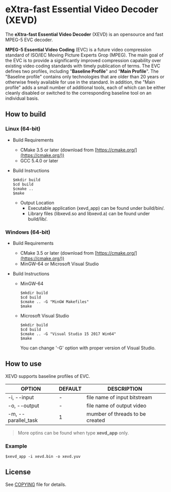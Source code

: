 # eXtra-fast Essential Video Decoder (XEVD)
The **eXtra-fast Essential Video Decoder** (XEVD) is an opensource and fast MPEG-5 EVC decoder. 

**MPEG-5 Essential Video Coding** (EVC) is a future video compression standard of ISO/IEC Moving Picture Experts Grop (MPEG). The main goal of the EVC is to provide a significantly improved compression capability over existing video coding standards with timely publication of terms. 
The EVC defines two profiles, including "**Baseline Profile**" and "**Main Profile**". The "Baseline profile" contains only technologies that are older than 20 years or otherwise freely available for use in the standard. In addition, the "Main profile" adds a small number of additional tools, each of which can be either cleanly disabled or switched to the corresponding baseline tool on an individual basis.

## How to build

### Linux (64-bit)
- Build Requirements
  - CMake 3.5 or later (download from [https://cmake.org/](https://cmake.org/))
  - GCC 5.4.0 or later
  
- Build Instructions
  ```
  $mkdir build
  $cd build
  $cmake ..
  $make
  ```
  - Output Location
    - Executable application (xevd_app) can be found under build/bin/.
    - Library files (libxevd.so and libxevd.a) can be found under build/lib/.

### Windows (64-bit)
- Build Requirements
  - CMake 3.5 or later (download from [https://cmake.org/](https://cmake.org/))
  - MinGW-64 or Microsoft Visual Studio

- Build Instructions
  - MinGW-64
    ```
    $mkdir build
    $cd build
    $cmake .. -G "MinGW Makefiles"
    $make
    ```
  - Microsoft Visual Studio 
    ```
    $mkdir build
    $cd build
    $cmake .. -G "Visual Studio 15 2017 Win64"
    $make
    ```
    You can change '-G' option with proper version of Visual Studio.
    
## How to use
XEVD supports baseline profiles of EVC.

| OPTION                | DEFAULT   | DESCRIPTION                                    |
|-----------------------|-----------|------------------------------------------------|
| -i, --input           | -         | file name of input bitstream                   |
| -o, --output          | -         | file name of output video                      |
| -m, --parallel_task   | 1         | mumber of threads to be created                |  


>More optins can be found when type **xevd_app** only.   
 
### Example
	$xevd_app -i xevd.bin -o xevd.yuv


## License
See [COPYING](COPYING) file for details.
